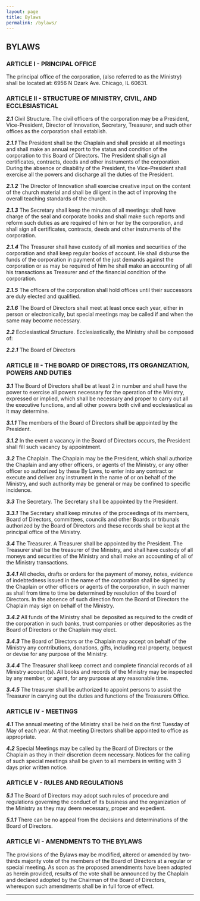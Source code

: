 ```yaml
---
layout: page
title: Bylaws
permalink: /bylaws/
---
```


## BYLAWS

### ARTICLE I - PRINCIPAL OFFICE

The principal office of the corporation, (also referred to as the Ministry) shall be located at: 6956 N Ozark Ave. Chicago, IL 60631.

### ARTICLE II - STRUCTURE OF MINISTRY, CIVIL, AND ECCLESIASTICAL

***2.1*** Civil Structure. The civil officers of the corporation may be a President, Vice-President, Director of Innovation, Secretary, Treasurer, and such other offices as the corporation shall establish.

***2.1.1*** The President shall be the Chaplain and shall preside at all meetings and shall make an annual report to the status and condition of the corporation to this Board of Directors. The President shall sign all certificates, contracts, deeds and other instruments of the corporation. During the absence or disability of the President, the Vice-President shall exercise all the powers and discharge all the duties of the President.

***2.1.2*** The Director of Innovation shall exercise creative input on the content of the church material and shall be diligent in the act of improving the overall teaching standards of the church.

***2.1.3*** The Secretary shall keep the minutes of all meetings: shall have charge of the seal and corporate books and shall make such reports and reform such duties as are required of him or her by the corporation, and shall sign all certificates, contracts, deeds and other instruments of the corporation.

***2.1.4*** The Treasurer shall have custody of all monies and securities of the corporation and shall keep regular books of account. He shall disburse the funds of the corporation in payment of the just demands against the corporation or as may be required of him he shall make an accounting of all his transactions as Treasurer and of the financial condition of the corporation.

***2.1.5*** The officers of the corporation shall hold offices until their successors are duly elected and qualified.

***2.1.6*** The Board of Directors shall meet at least once each year, either in person or electronically, but special meetings may be called if and when the same may become necessary.

***2.2*** Ecclesiastical Structure. Ecclesiastically, the Ministry shall be composed of:

***2.2.1*** The Board of Directors

### ARTICLE III - THE BOARD OF DIRECTORS, ITS ORGANIZATION, POWERS AND DUTIES

***3.1*** The Board of Directors shall be at least 2 in number and shall have the power to exercise all powers necessary for the operation of the Ministry, expressed or implied, which shall be necessary and proper to carry out all the executive functions, and all other powers both civil and ecclesiastical as it may determine.

***3.1.1*** The members of the Board of Directors shall be appointed by the President.

***3.1.2*** In the event a vacancy in the Board of Directors occurs, the President shall fill such vacancy by appointment.

***3.2*** The Chaplain. The Chaplain may be the President, which shall authorize the Chaplain and any other officers, or agents of the Ministry, or any other officer so authorized by these By Laws, to enter into any contract or execute and deliver any instrument in the name of or on behalf of the Ministry, and such authority may be general or may be confined to specific incidence.

***3.3*** The Secretary. The Secretary shall be appointed by the President.

***3.3.1*** The Secretary shall keep minutes of the proceedings of its members, Board of Directors, committees, councils and other Boards or tribunals authorized by the Board of Directors and these records shall be kept at the principal office of the Ministry.

***3.4*** The Treasurer. A Treasurer shall be appointed by the President. The Treasurer shall be the treasurer of the Ministry, and shall have custody of all moneys and securities of the Ministry and shall make an accounting of all of the Ministry transactions.

***3.4.1*** All checks, drafts or orders for the payment of money, notes, evidence of indebtedness issued in the name of the corporation shall be signed by the Chaplain or other officers or agents of the corporation, in such manner as shall from time to time be determined by resolution of the board of Directors. In the absence of such direction from the Board of Directors the Chaplain may sign on behalf of the Ministry.

***3.4.2*** All funds of the Ministry shall be deposited as required to the credit of the corporation in such banks, trust companies or other depositories as the Board of Directors or the Chaplain may elect.

***3.4.3*** The Board of Directors or the Chaplain may accept on behalf of the Ministry any contributions, donations, gifts, including real property, bequest or devise for any purpose of the Ministry.

***3.4.4*** The Treasurer shall keep correct and complete financial records of all Ministry account(s). All books and records of the Ministry may be inspected by any member, or agent, for any purpose at any reasonable time.

***3.4.5*** The treasurer shall be authorized to appoint persons to assist the Treasurer in carrying out the duties and functions of the Treasurers Office.

### ARTICLE IV - MEETINGS

***4.1*** The annual meeting of the Ministry shall be held on the first Tuesday of May of each year. At that meeting Directors shall be appointed to office as appropriate.

***4.2*** Special Meetings may be called by the Board of Directors or the Chaplain as they in their discretion deem necessary. Notices for the calling of such special meetings shall be given to all members in writing with 3 days prior written notice.

### ARTICLE V - RULES AND REGULATIONS

***5.1*** The Board of Directors may adopt such rules of procedure and regulations governing the conduct of its business and the organization of the Ministry as they may deem necessary, proper and expedient.

***5.1.1*** There can be no appeal from the decisions and determinations of the Board of Directors.

### ARTICLE VI - AMENDMENTS TO THE BYLAWS

The provisions of the Bylaws may be modified, altered or amended by two-thirds majority vote of the members of the Board of Directors at a regular or special meeting. As soon as the proposed amendments have been adopted as herein provided, results of the vote shall be announced by the Chaplain and declared adopted by the Chairman of the Board of Directors, whereupon such amendments shall be in full force of effect.

----
